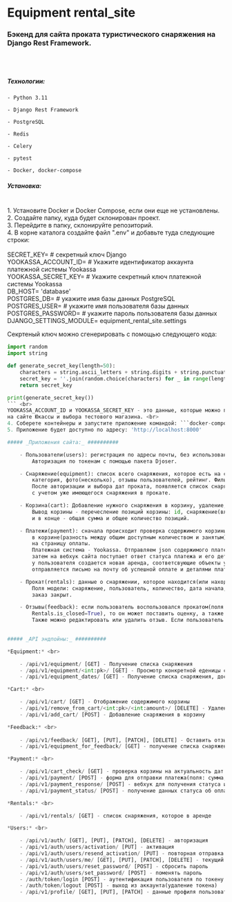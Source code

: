 # Equipment rental_site

### Бэкенд для сайта проката туристического снаряжения на Django Rest Framework.

<br>
<br>


#####  _Технологии:_  ############

    - Python 3.11

    - Django Rest Framework

    - PostgreSQL

    - Redis

    - Celery

    - pytest

    - Docker, docker-compose

##### _Установка:_ ############

<br>
1. Установите Docker и Docker Compose, если они еще не установлены. <br>
2. Создайте папку, куда будет склонирован проект. <br>
3. Перейдите в папку, склонируйте репозиторий. <br>
4. В корне каталога создайте файл ".env" и добавьте туда следующие строки: <br><br>
SECRET_KEY=   # секретный ключ Django <br>
YOOKASSA_ACCOUNT_ID=   # Укажите идентификатор аккаунта платежной системы Yookassa <br>
YOOKASSA_SECRET_KEY=   # Укажите секретный ключ платежной системы Yookassa <br>
DB_HOST=   'database' <br>
POSTGRES_DB=   # укажите имя базы данных PostgreSQL <br> 
POSTGRES_USER=   # укажите имя пользователя базы данных <br>
POSTGRES_PASSWORD=   # укажите пароль пользователя базы данных <br>
DJANGO_SETTINGS_MODULE=   equipment_rental_site.settings <br>

Секртеный ключ можно сгенерировать с помощью следующего кода: <br>
```python
import random
import string

def generate_secret_key(length=50):
    characters = string.ascii_letters + string.digits + string.punctuation
    secret_key = ''.join(random.choice(characters) for _ in range(length))
    return secret_key

print(generate_secret_key()) 
``` <br> 
YOOKASSA_ACCOUNT_ID и YOOKASSA_SECRET_KEY - это данные, которые можно получить, пройдя регистрацию
на сайте Юкассы и выбора тестового магазина. <br> 
4. Соберете контейнеры и запустите приложение командой: ```docker-compose up``` <br> 
5. Приложение будет доступно по адресу: 'http://localhost:8000'

##### _Приложения сайта:_ ##########

    - Пользователи(users): регистрация по адресы почты, без использования username. 
        Авторизация по токенам с помощью пакета Djoser.

    - Снаряжение(equipment): список всего снаряжения, которое есть на сайте. Поля: Название, описание, доступное количество, 
        категория, фото(несколько), отзывы пользователей, рейтинг. Фильтрация и поиск по названию и категории.
        После авторизации и выбора дат проката, появляется список снаряжения, которое доступно только на эти даты, 
        с учетом уже имеющегося снаряжения в прокате. 

    - Корзина(cart): Добавление нужного снаряжения в корзину, удаление, отображение списка корзины.
        Вывод корзины - перечесление позиций корзины: id, снаряжение(вложенные поля), количество, сумма, даты начала и конца проката,
        и в конце - общая сумма и общее количество позиций.

    - Платежи(payment): сначала происходит проверка содержимого корзины на актуальность дат, и доступность снаряжения, которое есть
        в корзине(разность между общим доступным количеством и занятым), если все ок - идет перенаправление
        на страницу оплаты. 
        Платежная система - Yookassa. Отправляем json содержимого платежа, переходим на страницу оплаты Юкассы,
        затем на вебхук сайта поступает ответ статуса платежа и его детализация. Если платеж успешен - 
        у пользователя cоздается новая аренда, соответсвующие объекты удаляются из корзины, также с помощью celery task
        отправляется письмо на почту об успешной оплате и деталями платежа.

    - Прокат(rentals): данные о снаряжении, которое находится(или находилось) в прокате. 
        Поля модели: снаряжение, пользователь, количество, дата начала, дата окончания, покат начался(пользователь забрал снаряжение),
        заказ закрыт.

    - Отзывы(feedback): если пользователь воспользовался прокатом(поля Rentals.is_started=True и
        Rentals.is_closed=True), то он может поставить оценку, а также оставить отзыв с фото на каждую позицию снаряжения из данного проката.
        Также можно редактировать или удалить отзыв. Если пользователь удалит свой профиль, его отзыв останется со значением пользователя "deleted_user" 

        
##### _API эндпойны:_ ##########

*Equipment:* <br>

    - /api/v1/equipment/ [GET] - Получение списка снаряжения
    - /api/v1/equipment/<int:pk>/ [GET] - Просмотр конкретной еденицы снаряжения
    - /api/v1/equipment_dates/ [GET] - Получение списка снаряжения, доступного в определенные даты

*Cart:* <br>

    - /api/v1/cart/ [GET] - Отображение содержимого корзины
    - /api/v1/remove_from_cart/<int:pk>/<int:amount>/ [DELETE] - Удаление выбранного количества определенной позиции
    - /api/v1/add_cart/ [POST] - Добавление снаряжения в корзину

*Feedback:* <br>
    
    - /api/v1/feedback/ [GET], [PUT], [PATCH], [DELETE] - Оставить отзыв. +/<int:pk>/ -удалить/отредактировать
    - /api/v1/equipment_for_feedback/ [GET] - получение списка снаряжения, на которое можно оставить отзыв

*Payment:* <br>

    - /api/v1/cart_check/ [GET] - проверка корзины на актуальность дат и наличие снаряжения
    - /api/v1/payment/ [POST] - форма для отправки платежа(поля: сумма, комиссия)
    - /api/v1/payment_response/ [POST] - вебхук для получения статуса и деталей платежа
    - /api/v1/payment_status/ [POST] - получение данных статуса об оплате

*Rentals:* <br>

    - /api/v1/rentals/ [GET] - список снаряжения, которое в аренде

*Users:* <br>

    - /api/v1/auth/ [GET], [PUT], [PATCH], [DELETE] - авторизация
    - /api/v1/auth/users/activation/ [PUT] - активация
    - /api/v1/auth/users/resend_activation/ [PUT] - повторная отправка письма активации
    - /api/v1/auth/users/me/ [GET], [PUT], [PATCH], [DELETE] - текущий пользователь
    - /api/v1/auth/users/reset_password/ [POST] - сбросить пароль
    - /api/v1/auth/users/set_password/ [POST] - поменять пароль
    - /auth/token/login [POST] - аутентификация пользователя по токену
    - /auth/token/logout [POST] - выход из аккаунта(удаление токена)
    - /api/v1/profile/ [GET], [PUT], [PATCH] - данные профиля пользователя

